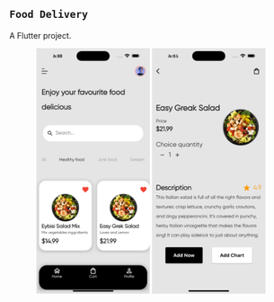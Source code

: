 ## `Food Delivery`

A Flutter project.
<p align='center'>
<img alt='Home' src='https://github.com/ImrulEmon/Food/blob/main/OUTPUT/Home.png' width='40%'>

<img alt='Details' src='https://github.com/ImrulEmon/Food/blob/main/OUTPUT/Details2.png' width='40%'>
<p>